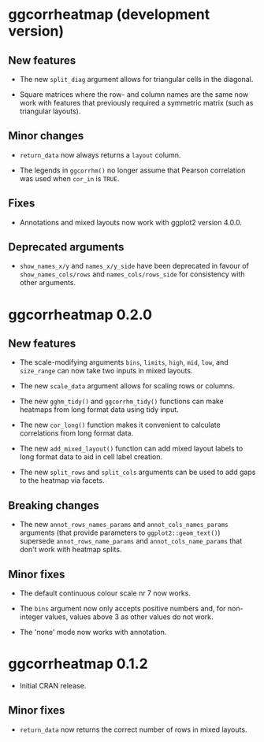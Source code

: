 # ggcorrheatmap (development version)

## New features

* The new `split_diag` argument allows for triangular cells in the diagonal.

* Square matrices where the row- and column names are the same now work with features that previously required a symmetric matrix (such as triangular layouts).

## Minor changes

* `return_data` now always returns a `layout` column.

* The legends in `ggcorrhm()` no longer assume that Pearson correlation was used when `cor_in` is `TRUE`.

## Fixes

* Annotations and mixed layouts now work with ggplot2 version 4.0.0.

## Deprecated arguments

* `show_names_x/y` and `names_x/y_side` have been deprecated in favour of `show_names_cols/rows` and `names_cols/rows_side` for consistency with other arguments.

# ggcorrheatmap 0.2.0

## New features

* The scale-modifying arguments `bins`, `limits`, `high`, `mid`, `low`, and `size_range` can now take two inputs in mixed layouts.

* The new `scale_data` argument allows for scaling rows or columns.

* The new `gghm_tidy()` and `ggcorrhm_tidy()` functions can make heatmaps from long format data using tidy input.

* The new `cor_long()` function makes it convenient to calculate correlations from long format data.

* The new `add_mixed_layout()` function can add mixed layout labels to long format data to aid in cell label creation.

* The new `split_rows` and `split_cols` arguments can be used to add gaps to the heatmap via facets.

## Breaking changes

* The new `annot_rows_names_params` and `annot_cols_names_params` arguments (that provide parameters to `ggplot2::geom_text()`) supersede `annot_rows_name_params` and `annot_cols_name_params` that don't work with heatmap splits.

## Minor fixes

* The default continuous colour scale nr 7 now works.

* The `bins` argument now only accepts positive numbers and, for non-integer values, values above 3 as other values do not work.

* The 'none' mode now works with annotation.

# ggcorrheatmap 0.1.2

* Initial CRAN release.

## Minor fixes

* `return_data` now returns the correct number of rows in mixed layouts.

